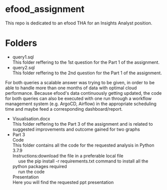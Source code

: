 # efood_assignment
This repo is dedicated to an efood THA for an Insights Analyst position.

# Folders
- query1.sql <br />
  This folder reffering to the 1st question for the Part 1 of the assignment.
- query2.sql <br />
  This folder reffering to the 2nd question for the Part 1 of the assignment.
 
 For both queries a scalable answer was trying to be given, in order to be able to handle more than one months of data with optimal cloud performance.
 Because efood's data continuously getting updated, the code for both queries can also be executed with one run through a workflow management system 
 (e.g. ArgoCD, Airflow) in the appropriate scheduling time and maybe feed a corresponding dashboard/report. 
- Visualisation.docx <br />
  This folder reffering to the Part 3 of the assignment and is related to suggested improvements and outcome gained for two graphs
- Part 3 <br />
  Code <br />
  This folder contains all the code for the requested analysis in Python 3.7.9  <br />
  Instructions:download the file in a preferable local file  <br />
              &ensp;&ensp; use the pip install -r requirements.txt command to install all the python packages required  <br />
              &ensp;&ensp; run the code  <br />
  Presentation  <br />
  Here you will find the requested ppt presentation
                  
   

